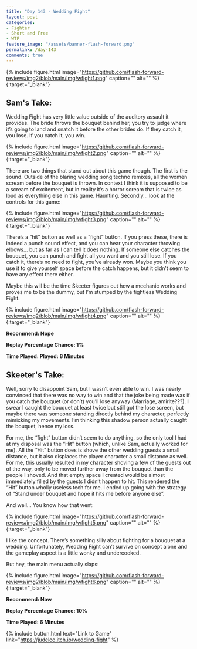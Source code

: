 ```yaml
---
title: "Day 143 - Wedding Fight"
layout: post
categories:
- Fighter
- Short and Free
- WTF
feature_image: "/assets/banner-flash-forward.png"
permalink: /day-143
comments: true
---
```


{% include figure.html image="https://github.com/flash-forward-reviews/img2/blob/main/img/wfight1.png" caption="" alt="" %}{:target="_blank"}

## Sam's Take:

Wedding Fight has very little value outside of the auditory assault it provides. The bride throws the bouquet behind her, you try to judge where it’s going to land and snatch it before the other brides do. If they catch it, you lose. If you catch it, you win.

{% include figure.html image="https://github.com/flash-forward-reviews/img2/blob/main/img/wfight2.png" caption="" alt="" %}{:target="_blank"}

There are two things that stand out about this game though. The first is the sound. Outside of the blaring wedding song techno remixes, all the women scream before the bouquet is thrown. In context I think it is supposed to be a scream of excitement, but in reality it’s a horror scream that is twice as loud as everything else in this game. Haunting. Secondly... look at the controls for this game:

{% include figure.html image="https://github.com/flash-forward-reviews/img2/blob/main/img/wfight3.png" caption="" alt="" %}{:target="_blank"}

There’s a “hit” button as well as a “fight” button. If you press these, there is indeed a punch sound effect, and you can hear your character throwing elbows... but as far as I can tell it does nothing. If someone else catches the bouquet, you can punch and fight all you want and you still lose. If you catch it, there’s no need to fight, you’ve already won. Maybe you think you use it to give yourself space before the catch happens, but it didn’t seem to have any effect there either.

Maybe this will be the time Skeeter figures out how a mechanic works and proves me to be the dummy, but I’m stumped by the fightless Wedding Fight.

{% include figure.html image="https://github.com/flash-forward-reviews/img2/blob/main/img/wfight4.png" caption="" alt="" %}{:target="_blank"}

**Recommend: Nope**

**Replay Percentage Chance: 1%**

**Time Played: Played: 8 Minutes**

## Skeeter's Take:

Well, sorry to disappoint Sam, but I wasn’t even able to win. I was nearly convinced that there was no way to win and that the joke being made was if you catch the bouquet (or don’t) you’ll lose anyway (Marriage, amirite???). I swear I caught the bouquet at least twice but still got the lose screen, but maybe there was someone standing directly behind my character, perfectly mimicking my movements. I’m thinking this shadow person actually caught the bouquet, hence my loss. 

For me, the “fight” button didn’t seem to do anything, so the only tool I had at my disposal was the “Hit” button (which, unlike Sam, actually worked for me). All the “Hit” button does is shove the other wedding guests a small distance, but it also displaces the player character a small distance as well. For me, this usually resulted in my character shoving a few of the guests out of the way, only to be moved further away from the bouquet than the people I shoved. And that empty space I created would be almost immediately filled by the guests I didn’t happen to hit. This rendered the “Hit” button wholly useless tech for me. I ended up going with the strategy of “Stand under bouquet and hope it hits me before anyone else”. 

And well… You know how that went:

{% include figure.html image="https://github.com/flash-forward-reviews/img2/blob/main/img/wfight5.png" caption="" alt="" %}{:target="_blank"}

I like the concept. There’s something silly about fighting for a bouquet at a wedding. Unfortunately, Wedding Fight can’t survive on concept alone and the gameplay aspect is a little wonky and undercooked. 

But hey, the main menu actually slaps: 

{% include figure.html image="https://github.com/flash-forward-reviews/img2/blob/main/img/wfight6.png" caption="" alt="" %}{:target="_blank"}

**Recommend: Naw**

**Replay Percentage Chance: 10%**

**Time Played: 6 Minutes**

{% include button.html text="Link to Game" link="https://judelco.itch.io/wedding-fight" %}